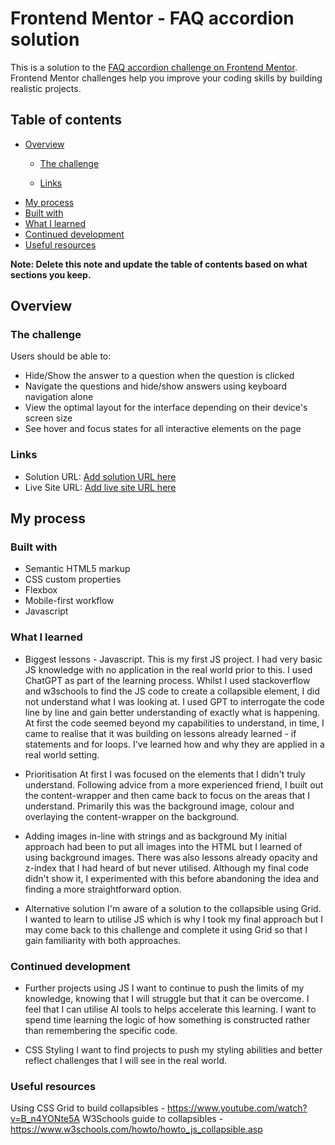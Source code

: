 # Frontend Mentor - FAQ accordion solution

This is a solution to the [FAQ accordion challenge on Frontend Mentor](https://www.frontendmentor.io/challenges/faq-accordion-wyfFdeBwBz). Frontend Mentor challenges help you improve your coding skills by building realistic projects. 

## Table of contents

- [Overview](#overview)
  - [The challenge](#the-challenge)

  - [Links](#links)
-   [My process](#my-process)
  - [Built with](#built-with)
  - [What I learned](#what-i-learned)
  - [Continued development](#continued-development)
  - [Useful resources](#useful-resources)

**Note: Delete this note and update the table of contents based on what sections you keep.**

## Overview

### The challenge

Users should be able to:

- Hide/Show the answer to a question when the question is clicked
- Navigate the questions and hide/show answers using keyboard navigation alone
- View the optimal layout for the interface depending on their device's screen size
- See hover and focus states for all interactive elements on the page


### Links

- Solution URL: [Add solution URL here](https://your-solution-url.com)
- Live Site URL: [Add live site URL here](https://your-live-site-url.com)

## My process

### Built with

- Semantic HTML5 markup
- CSS custom properties
- Flexbox
- Mobile-first workflow
- Javascript


### What I learned

- Biggest lessons - Javascript. 
  This is my first JS project. I had very basic JS knowledge with no application in the real world prior to this. I used ChatGPT as part of the learning process. Whilst I used stackoverflow and w3schools to find the JS code to create a collapsible element, I did not understand what I was looking at. I used GPT to interrogate the code line by line and gain better understanding of exactly what is happening.
  At first the code seemed beyond my capabilities to understand, in time, I came to realise that it was building on lessons already learned - if statements and for loops. I've learned how and why they are applied in a real world setting.
  
- Prioritisation 
  At first I was focused on the elements that I didn't truly understand. Following advice from a more experienced friend, I built out the content-wrapper and then came back to focus on the areas that I understand. Primarily this was the background image, colour and overlaying the content-wrapper on the background.

- Adding images in-line with strings and as background
  My initial approach had been to put all images into the HTML but I learned of using background images. There was also lessons already opacity and z-index that I had heard of but never utilised. Although my final code didn't show it, I experimented with this before abandoning the idea and finding a more straightforward option.

- Alternative solution
  I'm aware of a solution to the collapsible using Grid. I wanted to learn to utilise JS which is why I took my final approach but I may come back to this challenge and complete it using Grid so that I gain familiarity with both approaches. 

### Continued development

- Further projects using JS 
  I want to continue to push the limits of my knowledge, knowing that I will struggle but that it can be overcome. 
  I feel that I can utilise AI tools to helps accelerate this learning. I want to spend time learning the logic of how something is constructed rather than remembering the specific code. 

- CSS Styling
  I want to find projects to push my styling abilities and better reflect challenges that I will see in the real world. 

### Useful resources

Using CSS Grid to build collapsibles - https://www.youtube.com/watch?v=B_n4YONte5A
W3Schools guide to collapsibles - https://www.w3schools.com/howto/howto_js_collapsible.asp
